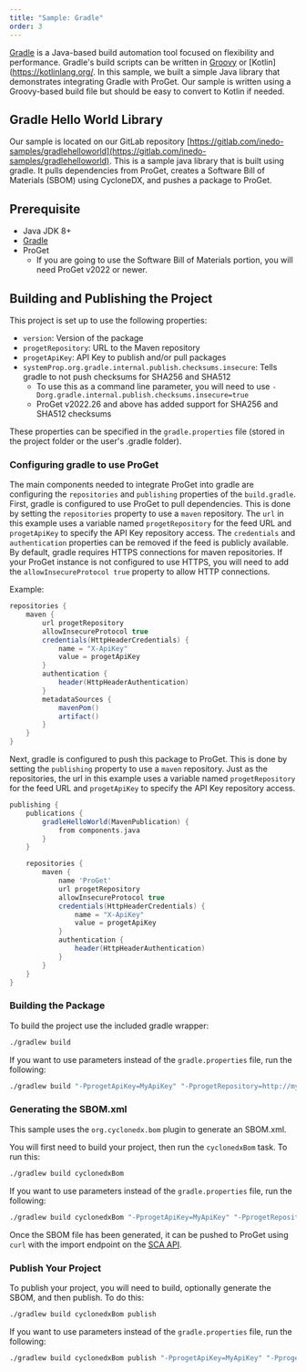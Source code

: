 ```yaml
---
title: "Sample: Gradle"
order: 3
---
```


[Gradle](https://gradle.org/) is a Java-based build automation tool focused on flexibility and performance. Gradle's build scripts can be written in [Groovy](https://groovy-lang.org/) or [Kotlin](https://kotlinlang.org/. In this sample, we built a simple Java library that demonstrates integrating Gradle with ProGet. Our sample is written using a Groovy-based build file but should be easy to convert to Kotlin if needed.

## Gradle Hello World Library

Our sample is located on our GitLab repository [https://gitlab.com/inedo-samples/gradlehelloworld](https://gitlab.com/inedo-samples/gradlehelloworld). This is a sample java library that is built using gradle. It pulls dependencies from ProGet, creates a Software Bill of Materials (SBOM) using CycloneDX, and pushes a package to ProGet.

## Prerequisite

- Java JDK 8+
- [Gradle](https://gradle.org/releases/)
- ProGet 
    - If you are going to use the Software Bill of Materials portion, you will need ProGet v2022 or newer.

## Building and Publishing the Project

This project is set up to use the following properties:
- `version`: Version of the package
- `progetRepository`: URL to the Maven repository
- `progetApiKey`: API Key to publish and/or pull packages
- `systemProp.org.gradle.internal.publish.checksums.insecure`: Tells gradle to not push checksums for SHA256 and SHA512
    - To use this as a command line parameter, you will need to use `-Dorg.gradle.internal.publish.checksums.insecure=true`
    - ProGet v2022.26 and above has added support for SHA256 and SHA512 checksums

These properties can be specified in the `gradle.properties` file (stored in the project folder or the user's .gradle folder).

### Configuring gradle to use ProGet

The main components needed to integrate ProGet into gradle are configuring the `repositories` and `publishing` properties of the `build.gradle`. First, gradle is configured to use ProGet to pull dependencies. This is done by setting the `repositories` property to use a `maven` repository. The `url` in this example uses a variable named `progetRepository` for the feed URL and `progetApiKey` to specify the API Key repository access. The `credentials` and `authentication` properties can be removed if the feed is publicly available.  By default, gradle requires HTTPS connections for maven repositories. If your ProGet instance is not configured to use HTTPS, you will need to add the `allowInsecureProtocol true` property to allow HTTP connections.

Example:

```groovy
repositories {
    maven {
        url progetRepository
        allowInsecureProtocol true
        credentials(HttpHeaderCredentials) {
            name = "X-ApiKey"
            value = progetApiKey
        }
        authentication {
            header(HttpHeaderAuthentication)
        }
        metadataSources {
            mavenPom()
            artifact()
        }
    } 
}
```

Next, gradle is configured to push this package to ProGet.  This is done by setting the `publishing` property to use a `maven`  repository.  Just as the repositories, the url in this example uses a variable named `progetRepository` for the feed URL and `progetApiKey` to specify the API Key repository access.

```groovy
publishing {
    publications {
        gradleHelloWorld(MavenPublication) {
            from components.java
        }
    }

    repositories {
        maven {
            name 'ProGet'
            url progetRepository
            allowInsecureProtocol true
            credentials(HttpHeaderCredentials) {
                name = "X-ApiKey"
                value = progetApiKey
            }
            authentication {
                header(HttpHeaderAuthentication)
            }
        }
    }
}
```

### Building the Package

To build the project use the included gradle wrapper:
```sh
./gradlew build
```

If you want to use parameters instead of the `gradle.properties` file, run the following:
```sh
./gradlew build "-PprogetApiKey=MyApiKey" "-PprogetRepository=http://my.proget.server/maven2/feed-name/" "-Dorg.gradle.project.version=1.0"
```

### Generating the SBOM.xml

This sample uses the `org.cyclonedx.bom` plugin to generate an SBOM.xml.  

You will first need to build your project, then run the `cyclonedxBom` task.  To run this:

```sh
./gradlew build cyclonedxBom
```

If you want to use parameters instead of the `gradle.properties` file, run the following:

```sh
./gradlew build cyclonedxBom "-PprogetApiKey=MyApiKey" "-PprogetRepository=http://my.proget.server/maven2/feed-name/" "-Dorg.gradle.project.version=1.0"
```

Once the SBOM file has been generated, it can be pushed to ProGet using `curl` with the import endpoint on the [SCA API](/docs/proget/reference-api/proget-api-sca).

### Publish Your Project
To publish your project, you will need to build, optionally generate the SBOM, and then publish.  To do this:

```sh
./gradlew build cyclonedxBom publish
```

If you want to use parameters instead of the `gradle.properties` file, run the following:

```sh
./gradlew build cyclonedxBom publish "-PprogetApiKey=MyApiKey" "-PprogetRepository=http://my.proget.server/maven2/feed-name/" "-Dorg.gradle.internal.publish.checksums.insecure=true" "-Dorg.gradle.project.version=1.0"
```